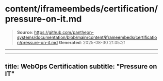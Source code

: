 # content/iframeembeds/certification/pressure-on-it.md

> **Source**: https://github.com/pantheon-systems/documentation/blob/main/content/iframeembeds/certification/pressure-on-it.md
> **Generated**: 2025-08-30 21:05:21

---

---
title: WebOps Certification
subtitle: "Pressure on IT"
---

<Partial file="certification-guide/pressure-on-it.md" />
